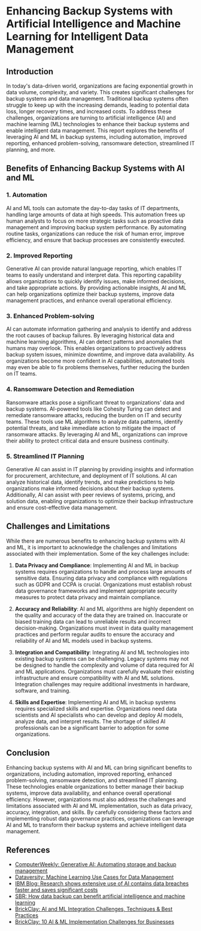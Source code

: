 # Enhancing Backup Systems with Artificial Intelligence and Machine Learning for Intelligent Data Management

## Introduction

In today's data-driven world, organizations are facing exponential growth in data volume, complexity, and variety. This creates significant challenges for backup systems and data management. Traditional backup systems often struggle to keep up with the increasing demands, leading to potential data loss, longer recovery times, and increased costs. To address these challenges, organizations are turning to artificial intelligence (AI) and machine learning (ML) technologies to enhance their backup systems and enable intelligent data management. This report explores the benefits of leveraging AI and ML in backup systems, including automation, improved reporting, enhanced problem-solving, ransomware detection, streamlined IT planning, and more.

## Benefits of Enhancing Backup Systems with AI and ML

### 1. Automation

AI and ML tools can automate the day-to-day tasks of IT departments, handling large amounts of data at high speeds. This automation frees up human analysts to focus on more strategic tasks such as proactive data management and improving backup system performance. By automating routine tasks, organizations can reduce the risk of human error, improve efficiency, and ensure that backup processes are consistently executed.

### 2. Improved Reporting

Generative AI can provide natural language reporting, which enables IT teams to easily understand and interpret data. This reporting capability allows organizations to quickly identify issues, make informed decisions, and take appropriate actions. By providing actionable insights, AI and ML can help organizations optimize their backup systems, improve data management practices, and enhance overall operational efficiency.

### 3. Enhanced Problem-solving

AI can automate information gathering and analysis to identify and address the root causes of backup failures. By leveraging historical data and machine learning algorithms, AI can detect patterns and anomalies that humans may overlook. This enables organizations to proactively address backup system issues, minimize downtime, and improve data availability. As organizations become more confident in AI capabilities, automated tools may even be able to fix problems themselves, further reducing the burden on IT teams.

### 4. Ransomware Detection and Remediation

Ransomware attacks pose a significant threat to organizations' data and backup systems. AI-powered tools like Cohesity Turing can detect and remediate ransomware attacks, reducing the burden on IT and security teams. These tools use ML algorithms to analyze data patterns, identify potential threats, and take immediate action to mitigate the impact of ransomware attacks. By leveraging AI and ML, organizations can improve their ability to protect critical data and ensure business continuity.

### 5. Streamlined IT Planning

Generative AI can assist in IT planning by providing insights and information for procurement, architecture, and deployment of IT solutions. AI can analyze historical data, identify trends, and make predictions to help organizations make informed decisions about their backup systems. Additionally, AI can assist with peer reviews of systems, pricing, and solution data, enabling organizations to optimize their backup infrastructure and ensure cost-effective data management.

## Challenges and Limitations

While there are numerous benefits to enhancing backup systems with AI and ML, it is important to acknowledge the challenges and limitations associated with their implementation. Some of the key challenges include:

1. **Data Privacy and Compliance**: Implementing AI and ML in backup systems requires organizations to handle and process large amounts of sensitive data. Ensuring data privacy and compliance with regulations such as GDPR and CCPA is crucial. Organizations must establish robust data governance frameworks and implement appropriate security measures to protect data privacy and maintain compliance.

2. **Accuracy and Reliability**: AI and ML algorithms are highly dependent on the quality and accuracy of the data they are trained on. Inaccurate or biased training data can lead to unreliable results and incorrect decision-making. Organizations must invest in data quality management practices and perform regular audits to ensure the accuracy and reliability of AI and ML models used in backup systems.

3. **Integration and Compatibility**: Integrating AI and ML technologies into existing backup systems can be challenging. Legacy systems may not be designed to handle the complexity and volume of data required for AI and ML applications. Organizations must carefully evaluate their existing infrastructure and ensure compatibility with AI and ML solutions. Integration challenges may require additional investments in hardware, software, and training.

4. **Skills and Expertise**: Implementing AI and ML in backup systems requires specialized skills and expertise. Organizations need data scientists and AI specialists who can develop and deploy AI models, analyze data, and interpret results. The shortage of skilled AI professionals can be a significant barrier to adoption for some organizations.

## Conclusion

Enhancing backup systems with AI and ML can bring significant benefits to organizations, including automation, improved reporting, enhanced problem-solving, ransomware detection, and streamlined IT planning. These technologies enable organizations to better manage their backup systems, improve data availability, and enhance overall operational efficiency. However, organizations must also address the challenges and limitations associated with AI and ML implementation, such as data privacy, accuracy, integration, and skills. By carefully considering these factors and implementing robust data governance practices, organizations can leverage AI and ML to transform their backup systems and achieve intelligent data management.

## References

- [ComputerWeekly: Generative AI: Automating storage and backup management](https://www.computerweekly.com/feature/Generative-AI-Automating-storage-and-backup-management)
- [Dataversity: Machine Learning Use Cases for Data Management](https://www.dataversity.net/machine-learning-use-cases-data-management/)
- [IBM Blog: Research shows extensive use of AI contains data breaches faster and saves significant costs](https://www.ibm.com/blog/research-shows-extensive-use-of-ai-contains-data-breaches-faster-and-saves-significant-costs/)
- [SBR: How data backup can benefit artificial intelligence and machine learning](https://sbr.com.sg/information-technology/commentary/how-data-backup-can-benefit-artificial-intelligence-and-machine-learning)
- [BrickClay: AI and ML Integration Challenges, Techniques & Best Practices](https://www.brickclay.com/blog/machine-learning/ai-and-ml-integration-challenges-techniques-best-practices/)
- [BrickClay: 10 AI & ML Implementation Challenges for Businesses](https://www.brickclay.com/blog/machine-learning/10-ai-ml-implementation-challenges-for-businesses/)